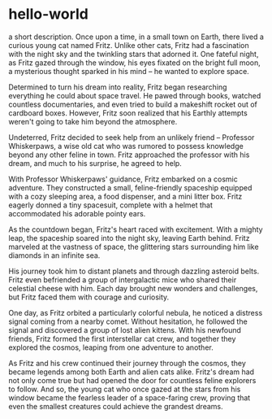 # hello-world
a short description.
Once upon a time, in a small town on Earth, there lived a curious young cat named Fritz. Unlike other cats, Fritz had a fascination with the night sky and the twinkling stars that adorned it. One fateful night, as Fritz gazed through the window, his eyes fixated on the bright full moon, a mysterious thought sparked in his mind – he wanted to explore space.

Determined to turn his dream into reality, Fritz began researching everything he could about space travel. He pawed through books, watched countless documentaries, and even tried to build a makeshift rocket out of cardboard boxes. However, Fritz soon realized that his Earthly attempts weren't going to take him beyond the atmosphere.

Undeterred, Fritz decided to seek help from an unlikely friend – Professor Whiskerpaws, a wise old cat who was rumored to possess knowledge beyond any other feline in town. Fritz approached the professor with his dream, and much to his surprise, he agreed to help.

With Professor Whiskerpaws' guidance, Fritz embarked on a cosmic adventure. They constructed a small, feline-friendly spaceship equipped with a cozy sleeping area, a food dispenser, and a mini litter box. Fritz eagerly donned a tiny spacesuit, complete with a helmet that accommodated his adorable pointy ears.

As the countdown began, Fritz's heart raced with excitement. With a mighty leap, the spaceship soared into the night sky, leaving Earth behind. Fritz marveled at the vastness of space, the glittering stars surrounding him like diamonds in an infinite sea.

His journey took him to distant planets and through dazzling asteroid belts. Fritz even befriended a group of intergalactic mice who shared their celestial cheese with him. Each day brought new wonders and challenges, but Fritz faced them with courage and curiosity.

One day, as Fritz orbited a particularly colorful nebula, he noticed a distress signal coming from a nearby comet. Without hesitation, he followed the signal and discovered a group of lost alien kittens. With his newfound friends, Fritz formed the first interstellar cat crew, and together they explored the cosmos, leaping from one adventure to another.

As Fritz and his crew continued their journey through the cosmos, they became legends among both Earth and alien cats alike. Fritz's dream had not only come true but had opened the door for countless feline explorers to follow. And so, the young cat who once gazed at the stars from his window became the fearless leader of a space-faring crew, proving that even the smallest creatures could achieve the grandest dreams.
